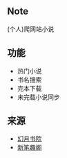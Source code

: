 ## Note
(个人)爬网站小说

## 功能
* 热门小说
* 书名搜索
* 完本下载
* 未完载小说同步

## 来源
* [幻月书院](http://www.huanyue123.com/)
* [新笔趣阁](http://www.xbiquge.la/)

